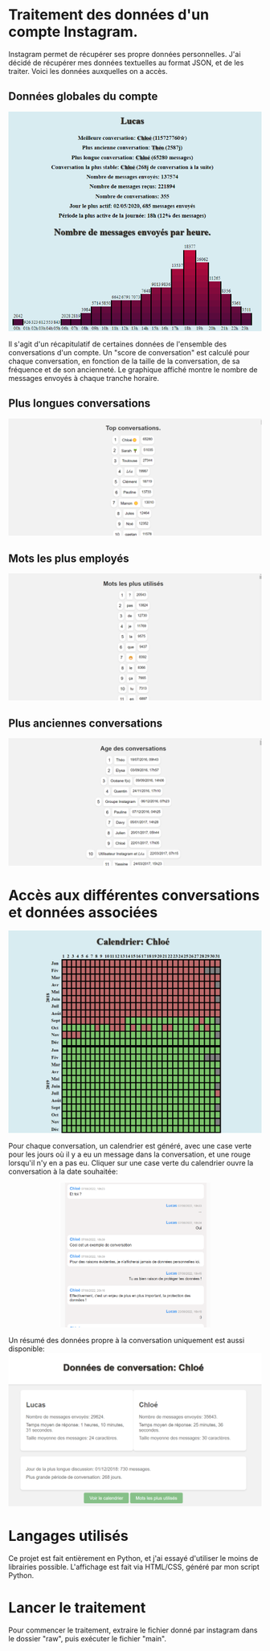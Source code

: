 # Traitement des données d'un compte Instagram.
Instagram permet de récupérer ses propre données personnelles. J'ai décidé de récupérer mes données textuelles au format JSON, et de les traiter.
Voici les données auxquelles on a accès.

## Données globales du compte
![Données globales du compte](assets/globalData.png)

Il s'agit d'un récapitulatif de certaines données de l'ensemble des conversations d'un compte.
Un "score de conversation" est calculé pour chaque conversation, en fonction de la taille de la conversation, de sa fréquence et de son ancienneté.
Le graphique affiché montre le nombre de messages envoyés à chaque tranche horaire.

## Plus longues conversations
![Plus longues conversations](assets/topConversations.png)
## Mots les plus employés
![Mots les plus employés](assets/mostUsedWords.png)
## Plus anciennes conversations
![Plus anciennes conversations](assets/ConvAge.png)

# Accès aux différentes conversations et données associées
![Calendar](assets/ConvCalendar.png)

Pour chaque conversation, un calendrier est généré, avec une case verte pour les jours où il y a eu un message dans la conversation, et une rouge lorsqu'il n'y en a pas eu.
Cliquer sur une case verte du calendrier ouvre la conversation à la date souhaitée:
<div style="text-align:center;">
  <img src="assets/ConvExample.png" width="300" alt="Texte alternatif">
</div>

Un résumé des données propre à la conversation uniquement est aussi disponible:
![Données de conversation](assets/ConvData.png)

# Langages utilisés
Ce projet est fait entièrement en Python, et j'ai essayé d'utiliser le moins de librairies possible.
L'affichage est fait via HTML/CSS, généré par mon script Python.

# Lancer le traitement
Pour commencer le traitement, extraire le fichier donné par instagram dans le dossier "raw", puis exécuter le fichier "main".

